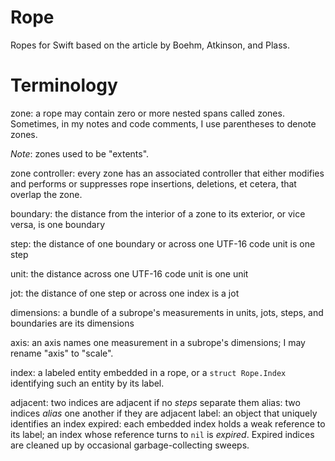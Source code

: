 # Rope

Ropes for Swift based on the article by Boehm, Atkinson, and Plass.

# Terminology

zone: a rope may contain zero or more nested spans called zones.
  Sometimes, in my notes and code comments, I use parentheses to denote
  zones.

  *Note*: zones used to be "extents".

  zone controller: every zone has an associated controller that either
    modifies and performs or suppresses rope insertions, deletions, et
    cetera, that overlap the zone.

boundary: the distance from the interior of a zone to its exterior, or
    vice versa, is one boundary

step: the distance of one boundary or across one UTF-16 code unit is one
    step

unit: the distance across one UTF-16 code unit is one unit

jot: the distance of one step or across one index is a jot

dimensions: a bundle of a subrope's measurements in units, jots,
    steps, and boundaries are its dimensions

axis: an axis names one measurement in a subrope's dimensions; I may
    rename "axis" to "scale".

index: a labeled entity embedded in a rope, or a `struct Rope.Index`
  identifying such an entity by its label.

  adjacent: two indices are adjacent if no *steps* separate them
  alias: two indices *alias* one another if they are adjacent
  label: an object that uniquely identifies an index
  expired: each embedded index holds a weak reference to its label; an
    index whose reference turns to `nil` is *expired*.  Expired indices
    are cleaned up by occasional garbage-collecting sweeps.
